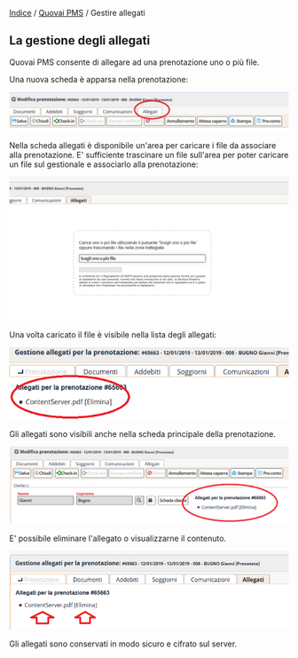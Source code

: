 [Indice](index.md) / [Quovai PMS](quovai-pms-it.md) / Gestire allegati

## La gestione degli allegati

Quovai PMS consente di allegare ad una prenotazione uno o più file.

Una nuova scheda è apparsa nella prenotazione:

![](images/allegati-001.png)

Nella scheda allegati è disponibile un'area per caricare i file da associare alla prenotazione. E' sufficiente trascinare un file sull'area per poter caricare un file sul gestionale e associarlo alla prenotazione:

![](images/allegati-002.png)

Una volta caricato il file è visibile nella lista degli allegati:

![](images/allegati-003.png)

Gli allegati sono visibili anche nella scheda principale della prenotazione.

![](images/allegati-004.png)

E' possibile eliminare l'allegato o visualizzarne il contenuto.

![](images/allegati-005.png)

Gli allegati sono conservati in modo sicuro e cifrato sul server.

